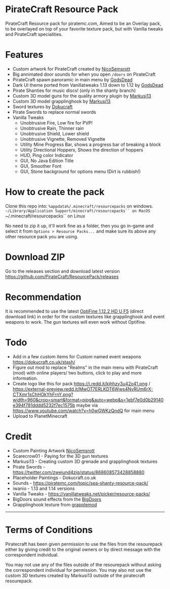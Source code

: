 # PirateCraft Resource Pack
PirateCraft Resource pack for piratemc.com, Aimed to be an Overlay pack, to be overlayed on top of your favorite texture pack, but with Vanilla tweaks and PirateCraft specialities. 

# Features
- Custom artwork for PirateCraft created by [NicoSemsrott](https://www.instagram.com/panpukinart/?hl=en)
- Big annimated door sounds for when you open ```/doors``` on PirateCraft 
- PirateCraft spawn panoramic in main menu by [GodsDead](https://piratemc.com/members/GodsDead/)
- Dark UI theme ported from Vanillatweaks 1.13 down to 1.12 by [GodsDead](https://piratemc.com/members/GodsDead/)
- Pirate Shanties for music discs! (only in the shanty branch)
- Custom 3D model guns for the quality armory plugin by [Markusi13](https://piratemc.com/members/Markusi13/)
- Custom 3D model grapplinghook by [Markusi13](https://piratemc.com/members/Markusi13/)
- Sword textures by [Dokucraft](https://dokucraft.co.uk/stash/)
- Pirate Swords to replace normal swords
- Vanilla Tweaks
  - Unobtrusive Fire, Low fire for PVP!
  - Unobtrusive Rain, Thinner rain
  - Unobtrusive Shield, Lower shield
  - Unobtrusive Vignette, Removed Vignette
  - Utility Mine Progress Bar, shows a progress bar of breaking a block
  - Utility Directional Hoppers, Shows the direction of hoppers
  - HUD, Ping color Indicator
  - GUI, No Java Edition Title
  - GUI, Smoother Font
  - GUI, Stone background for options menu (Dirt is rubbish!)

# How to create the pack
Clone this repo into:
 ```%appdata%/.minecraft/resourcepacks``` on windows.
 ```~/Library/Application Support/minecraft/resourcepacks`` on MacOS
 ```~/.minecraft/resourcepacks`` on Linux

 No need to zip it up, it'll work fine as a folder, then you go in-game and select it from ```Options > Resource Packs...``` and make sure its above any other resource pack you are using.

# Download ZIP 
Go to the releases section and download latest version
https://github.com/PirateCraft/ResourcePack/releases

# Recommendation 
It is recommended to use the latest [OptiFine 1.12.2 HD U F5](https://optifine.net/downloadx?f=OptiFine_1.12.2_HD_U_F5.jar&x=8ba5193007a58520168e7f78ef7aff2f) (direct download link) in order for the custom textures like grapplinghook and event weapons to work. The gun textures will even work without Optifine.

# Todo
- Add in a few custom items for Custom named event weapons https://dokucraft.co.uk/stash/
- Figure out mod to replace "Realms" in the main menu with PirateCraft (mod) with online players/ two buttons, click to play and more information.
- Create logo like this for pack https://i.redd.it/kjhhzy3u42o41.png / https://external-preview.redd.it/MwOT7ERLKDT6Wws4NvRUm6rX-CTXmr1sChHOkYhFrnY.png?width=960&crop=smart&format=pjpg&auto=webp&s=1ebf7e0d0b29140e394f781dddd5232f7ec1575b maybe via https://www.youtube.com/watch?v=h0wGWKzQndQ for main menu
- Upload to PlanetMinecraft

# Credit
- Custom Painting Artwork [NicoSemsrott](https://www.instagram.com/panpukinart/?hl=en)
- Scarecrow01 - Paying for the 3D gun textures
- Markusi13 - Creating custom 3D grenade and grapplinghook textures
- Pirate Swords - https://twitter.com/zweiund4zig/status/868608573428858880
- Placeholder Paintings - Dokucraft.co.uk
- Sounds - https://piratemc.com/topic/sea-shanty-resource-pack/
- iwanio - 1.13 and 1.14 versions
- Vanilla Tweaks - https://vanillatweaks.net/picker/resource-packs/
- BigDoors sound effects from the [BigDoors](https://www.spigotmc.org/resources/big-doors.58669/)
- Grapplinghook texture from [grapplemod](https://github.com/yyon/grapplemod)

-----------------------------------------------------
# Terms of Conditions

Piratecraft has been given permission to use the files from the resourepack either by giving credit to the original owners or by direct message with the correspondent individual.

You may not use any of the files outside of the resourepack without asking the correspondent individual for permission.
You may also not use the custom 3D textures created by Markusi13 outside of the piratecraft resourepack.
